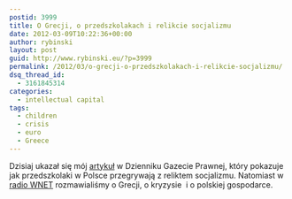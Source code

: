 ```yaml
---
postid: 3999
title: O Grecji, o przedszkolakach i relikcie socjalizmu
date: 2012-03-09T10:22:36+00:00
author: rybinski
layout: post
guid: http://www.rybinski.eu/?p=3999
permalink: /2012/03/o-grecji-o-przedszkolakach-i-relikcie-socjalizmu/
dsq_thread_id:
  - 3161845314
categories:
  - intellectual capital
tags:
  - children
  - crisis
  - euro
  - Greece
---
```

Dzisiaj ukazał się mój [artykuł](http://forsal.pl/artykuly/601194,rybinski_relikt_socjalizmu_wazniejszy_od_polskich_przedszkolakow.html) w Dzienniku Gazecie Prawnej, który pokazuje jak przedszkolaki w Polsce przegrywają z reliktem socjalizmu. Natomiast w [radio WNET](http://wnet.pl/) rozmawialiśmy o Grecji, o kryzysie  i o polskiej gospodarce.
